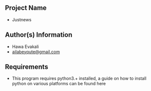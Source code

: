 ## Project Name
* Justnews
## Author(s) Information
* Hawa Evakali
* ailabeyqute@gmail.com
## Requirements
* This program requires python3.+ installed, a guide on how to install python on various platforms can be found here
